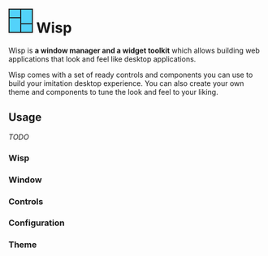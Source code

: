 # ![icon](assets/icon.png?raw=true "icon") Wisp

Wisp is **a window manager and a widget toolkit** which allows building web
applications that look and feel like desktop applications.

Wisp comes with a set of ready controls and components you can use to build your
imitation desktop experience. You can also create your own theme and components
to tune the look and feel to your liking.

## Usage

*TODO*

### Wisp

### Window

### Controls

### Configuration

### Theme
